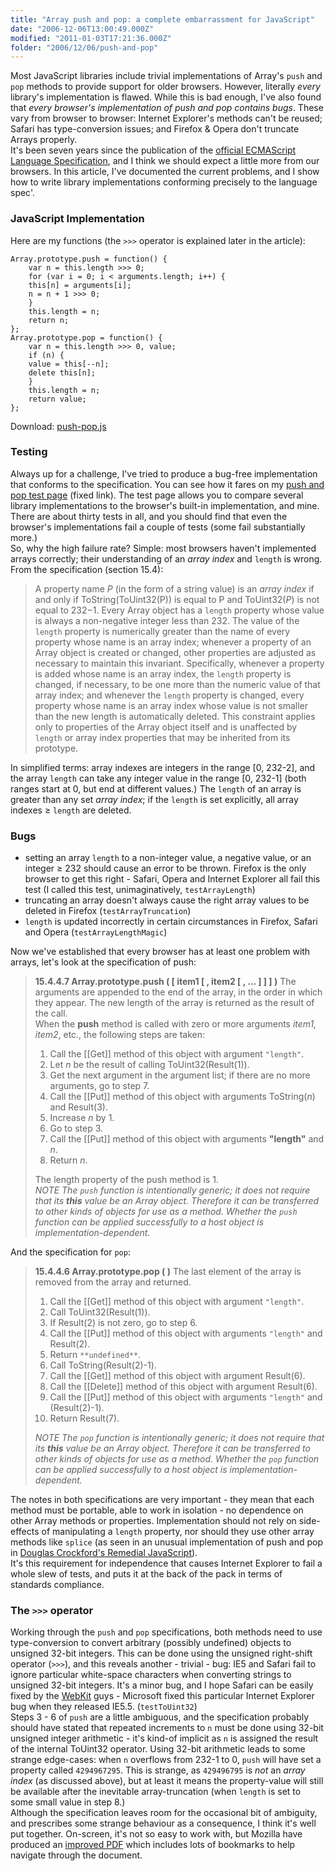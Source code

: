 ```yaml
---
title: "Array push and pop: a complete embarrassment for JavaScript"
date: "2006-12-06T13:00:49.000Z"
modified: "2011-01-03T17:21:36.000Z"
folder: "2006/12/06/push-and-pop"
---
```


Most JavaScript libraries include trivial implementations of Array's `push` and `pop` methods to provide support for older browsers. However, literally _every_ library's implementation is flawed. While this is bad enough, I've also found that _every browser's implementation of push and pop contains bugs_. These vary from browser to browser: Internet Explorer's methods can't be reused; Safari has type-conversion issues; and Firefox & Opera don't truncate Arrays properly.  
It's been seven years since the publication of the [official ECMAScript Language Specification](http://www.ecma-international.org/publications/standards/Ecma-262.htm), and I think we should expect a little more from our browsers. In this article, I've documented the current problems, and I show how to write library implementations conforming precisely to the language spec'.

### JavaScript Implementation

Here are my functions (the `>>>` operator is explained later in the article):

    Array.prototype.push = function() {
        var n = this.length >>> 0;
        for (var i = 0; i < arguments.length; i++) {
    	this[n] = arguments[i];
    	n = n + 1 >>> 0;
        }
        this.length = n;
        return n;
    };
    Array.prototype.pop = function() {
        var n = this.length >>> 0, value;
        if (n) {
    	value = this[--n];
    	delete this[n];
        }
        this.length = n;
        return value;
    };

Download: [push-pop.js](/code/push-pop.js)

### Testing

Always up for a challenge, I've tried to produce a bug-free implementation that conforms to the specification. You can see how it fares on my [push and pop test page](http://hexmen.com/tests/pushpop.html) (fixed link). The test page allows you to compare several library implementations to the browser's built-in implementation, and mine. There are about thirty tests in all, and you should find that even the browser's implementations fail a couple of tests (some fail substantially more.)  
So, why the high failure rate? Simple: most browsers haven't implemented arrays correctly; their understanding of an _array index_ and `length` is wrong. From the specification (section 15.4):

> A property name _P_ (in the form of a string value) is an _array index_ if and only if ToString(ToUint32(P)) is equal to P and ToUint32(_P_) is not equal to 232−1. Every Array object has a `length` property whose value is always a non-negative integer less than 232. The value of the `length` property is numerically greater than the name of every property whose name is an array index; whenever a property of an Array object is created or changed, other properties are adjusted as necessary to maintain this invariant. Specifically, whenever a property is added whose name is an array index, the `length` property is changed, if necessary, to be one more than the numeric value of that array index; and whenever the `length` property is changed, every property whose name is an array index whose value is not smaller than the new length is automatically deleted. This constraint applies only to properties of the Array object itself and is unaffected by `length` or array index properties that may be inherited from its prototype.

In simplified terms: array indexes are integers in the range \[0, 232\-2\], and the array `length` can take any integer value in the range \[0, 232\-1\] (both ranges start at 0, but end at different values.) The `length` of an array is greater than any set _array index_; if the `length` is set explicitly, all array indexes ≥ `length` are deleted.

### Bugs

- setting an array `length` to a non-integer value, a negative value, or an integer ≥ 232 should cause an error to be thrown. Firefox is the only browser to get this right - Safari, Opera and Internet Explorer all fail this test (I called this test, unimaginatively, `testArrayLength`)
- truncating an array doesn't always cause the right array values to be deleted in Firefox (`testArrayTruncation`)
- `length` is updated incorrectly in certain circumstances in Firefox, Safari and Opera (`testArrayLengthMagic`)

Now we've established that every browser has at least one problem with arrays, let's look at the specification of push:

> **15.4.4.7 Array.prototype.push ( \[ item1 \[ , item2 \[ , … \] \] \] )** The arguments are appended to the end of the array, in the order in which they appear. The new length of the array is returned as the result of the call.  
> When the **push** method is called with zero or more arguments _item1, item2_, etc., the following steps are taken:
>
> 1.  Call the \[\[Get\]\] method of this object with argument `"length"`.
> 2.  Let _n_ be the result of calling ToUint32(Result(1)).
> 3.  Get the next argument in the argument list; if there are no more arguments, go to step 7.
> 4.  Call the \[\[Put\]\] method of this object with arguments ToString(_n_) and Result(3).
> 5.  Increase _n_ by 1.
> 6.  Go to step 3.
> 7.  Call the \[\[Put\]\] method of this object with arguments **"length"** and _n_.
> 8.  Return _n_.
>
> The length property of the push method is 1.  
> _NOTE_ _The `push` function is intentionally generic; it does not require that its **this** value be an Array object. Therefore it can be transferred to other kinds of objects for use as a method. Whether the `push` function can be applied successfully to a host object is implementation-dependent._

And the specification for `pop`:

> **15.4.4.6 Array.prototype.pop ( )** The last element of the array is removed from the array and returned.
>
> 1.  Call the \[\[Get\]\] method of this object with argument `"length"`.
> 2.  Call ToUint32(Result(1)).
> 3.  If Result(2) is not zero, go to step 6.
> 4.  Call the \[\[Put\]\] method of this object with arguments `"length"` and Result(2).
> 5.  Return `**undefined**`.
> 6.  Call ToString(Result(2)-1).
> 7.  Call the \[\[Get\]\] method of this object with argument Result(6).
> 8.  Call the \[\[Delete\]\] method of this object with argument Result(6).
> 9.  Call the \[\[Put\]\] method of this object with arguments `"length"` and (Result(2)-1).
> 10. Return Result(7).
>
> _NOTE_ _The `pop` function is intentionally generic; it does not require that its **this** value be an Array object. Therefore it can be transferred to other kinds of objects for use as a method. Whether the `pop` function can be applied successfully to a host object is implementation-dependent._

The notes in both specifications are very important - they mean that each method must be portable, able to work in isolation - no dependence on other Array methods or properties. Implementation should not rely on side-effects of manipulating a `length` property, nor should they use other array methods like `splice` (as seen in an unusual implementation of push and pop in [Douglas Crockford's Remedial JavaScript](http://javascript.crockford.com/remedial.html)).  
It's this requirement for independence that causes Internet Explorer to fail a whole slew of tests, and puts it at the back of the pack in terms of standards compliance.

### The `>>>` operator

Working through the `push` and `pop` specifications, both methods need to use type-conversion to convert arbitrary (possibly undefined) objects to unsigned 32-bit integers. This can be done using the unsigned right-shift operator (`>>>`), and this reveals another - trivial - bug: IE5 and Safari fail to ignore particular white-space characters when converting strings to unsigned 32-bit integers. It's a minor bug, and I hope Safari can be easily fixed by the [WebKit](http://webkit.org/) guys - Microsoft fixed this particular Internet Explorer bug when they released IE5.5. (`testToUint32`)  
Steps 3 - 6 of `push` are a little ambiguous, and the specification probably should have stated that repeated increments to `n` must be done using 32-bit unsigned integer arithmetic - it's kind-of implicit as `n` is assigned the result of the internal ToUint32 operator. Using 32-bit arithmetic leads to some strange edge-cases: when `n` overflows from 232\-1 to 0, `push` will have set a property called `4294967295`. This is strange, as `429496795` is _not_ an _array index_ (as discussed above), but at least it means the property-value will still be available after the inevitable array-truncation (when `length` is set to some small value in step 8.)  
Although the specification leaves room for the occasional bit of ambiguity, and prescribes some strange behaviour as a consequence, I think it's well put together. On-screen, it's not so easy to work with, but Mozilla have produced an [improved PDF](http://www.mozilla.org/js/language/E262-3.pdf "Mozilla's improved ECMAScript Language Specification PDF") which includes lots of bookmarks to help navigate through the document.

